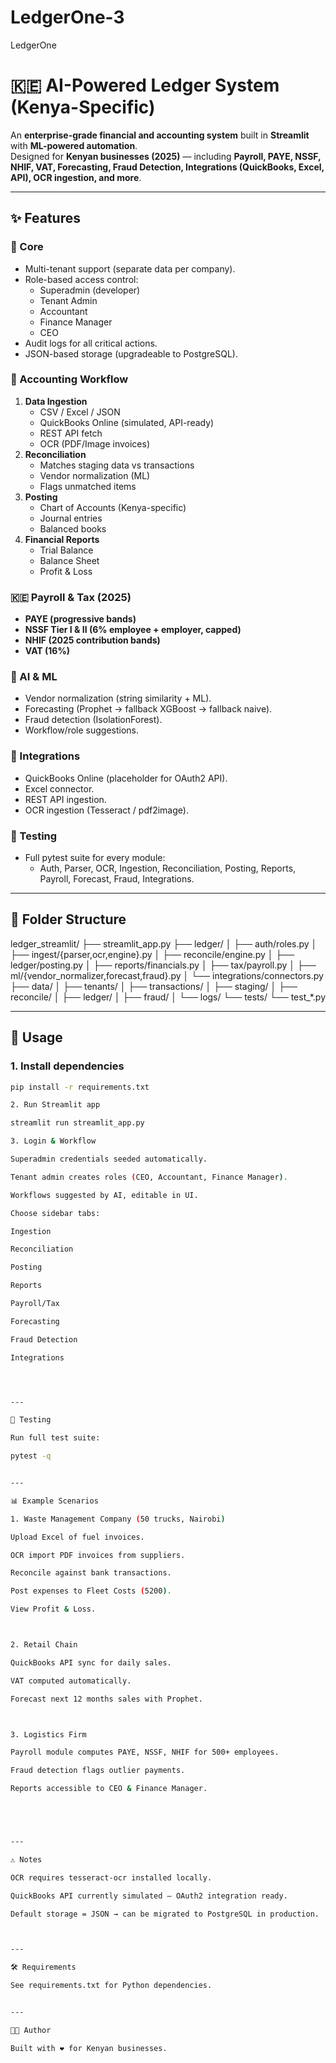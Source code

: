 # LedgerOne-3
LedgerOne

# 🇰🇪 AI-Powered Ledger System (Kenya-Specific)

An **enterprise-grade financial and accounting system** built in **Streamlit** with **ML-powered automation**.  
Designed for **Kenyan businesses (2025)** — including **Payroll, PAYE, NSSF, NHIF, VAT, Forecasting, Fraud Detection, Integrations (QuickBooks, Excel, API), OCR ingestion, and more**.

---

## ✨ Features

### 🔑 Core
- Multi-tenant support (separate data per company).
- Role-based access control:
  - Superadmin (developer)
  - Tenant Admin
  - Accountant
  - Finance Manager
  - CEO
- Audit logs for all critical actions.
- JSON-based storage (upgradeable to PostgreSQL).

### 💼 Accounting Workflow
1. **Data Ingestion**
   - CSV / Excel / JSON
   - QuickBooks Online (simulated, API-ready)
   - REST API fetch
   - OCR (PDF/Image invoices)
2. **Reconciliation**
   - Matches staging data vs transactions
   - Vendor normalization (ML)
   - Flags unmatched items
3. **Posting**
   - Chart of Accounts (Kenya-specific)
   - Journal entries
   - Balanced books
4. **Financial Reports**
   - Trial Balance
   - Balance Sheet
   - Profit & Loss

### 🇰🇪 Payroll & Tax (2025)
- **PAYE (progressive bands)**
- **NSSF Tier I & II (6% employee + employer, capped)**
- **NHIF (2025 contribution bands)**
- **VAT (16%)**

### 🤖 AI & ML
- Vendor normalization (string similarity + ML).
- Forecasting (Prophet → fallback XGBoost → fallback naive).
- Fraud detection (IsolationForest).
- Workflow/role suggestions.

### 🔌 Integrations
- QuickBooks Online (placeholder for OAuth2 API).
- Excel connector.
- REST API ingestion.
- OCR ingestion (Tesseract / pdf2image).

### 🧪 Testing
- Full pytest suite for every module:
  - Auth, Parser, OCR, Ingestion, Reconciliation, Posting, Reports, Payroll, Forecast, Fraud, Integrations.

---

## 📂 Folder Structure

ledger_streamlit/ ├── streamlit_app.py ├── ledger/ │   ├── auth/roles.py │   ├── ingest/{parser,ocr,engine}.py │   ├── reconcile/engine.py │   ├── ledger/posting.py │   ├── reports/financials.py │   ├── tax/payroll.py │   ├── ml/{vendor_normalizer,forecast,fraud}.py │   └── integrations/connectors.py ├── data/ │   ├── tenants/ │   ├── transactions/ │   ├── staging/ │   ├── reconcile/ │   ├── ledger/ │   ├── fraud/ │   └── logs/ └── tests/ └── test_*.py

---

## 🚀 Usage

### 1. Install dependencies
```bash
pip install -r requirements.txt

2. Run Streamlit app

streamlit run streamlit_app.py

3. Login & Workflow

Superadmin credentials seeded automatically.

Tenant admin creates roles (CEO, Accountant, Finance Manager).

Workflows suggested by AI, editable in UI.

Choose sidebar tabs:

Ingestion

Reconciliation

Posting

Reports

Payroll/Tax

Forecasting

Fraud Detection

Integrations




---

🧪 Testing

Run full test suite:

pytest -q


---

📊 Example Scenarios

1. Waste Management Company (50 trucks, Nairobi)

Upload Excel of fuel invoices.

OCR import PDF invoices from suppliers.

Reconcile against bank transactions.

Post expenses to Fleet Costs (5200).

View Profit & Loss.



2. Retail Chain

QuickBooks API sync for daily sales.

VAT computed automatically.

Forecast next 12 months sales with Prophet.



3. Logistics Firm

Payroll module computes PAYE, NSSF, NHIF for 500+ employees.

Fraud detection flags outlier payments.

Reports accessible to CEO & Finance Manager.





---

⚠️ Notes

OCR requires tesseract-ocr installed locally.

QuickBooks API currently simulated — OAuth2 integration ready.

Default storage = JSON → can be migrated to PostgreSQL in production.



---

🛠 Requirements

See requirements.txt for Python dependencies.


---

👨‍💻 Author

Built with ❤️ for Kenyan businesses.



